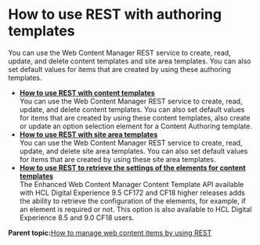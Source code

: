 # How to use REST with authoring templates

You can use the Web Content Manager REST service to create, read, update, and delete content templates and site area templates. You can also set default values for items that are created by using these authoring templates.

-   **[How to use REST with content templates](../wcm/wcm_rest_crud_cont_temp.md)**  
You can use the Web Content Manager REST service to create, read, update, and delete content templates. You can also set default values for items that are created by using these content templates, also create or update an option selection element for a Content Authoring template.
-   **[How to use REST with site area templates](../wcm/wcm_rest_crud_site_temp.md)**  
You can use the Web Content Manager REST service to create, read, update, and delete site area templates. You can also set default values for items that are created by using these site area templates.
-   **[How to use REST to retrieve the settings of the elements for content templates](../wcm/wcm_rest_elem_set_cont_temp.md)**  
The Enhanced Web Content Manager Content Template API available with HCL Digital Experience 9.5 CF172 and CF18 higher releases adds the ability to retrieve the configuration of the elements, for example, if an element is required or not. This option is also available to HCL Digital Experience 8.5 and 9.0 CF18 users.

**Parent topic:**[How to manage web content items by using REST](../wcm/wcm_rest_crud.md)

